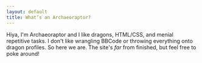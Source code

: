 ```yaml
---
layout: default
title: What’s an Archaeoraptor?
---
```

Hiya, I'm Archaeoraptor and I like dragons, HTML/CSS, and menial repetitive tasks. I don't like wrangling BBCode or throwing everything onto dragon profiles. So here we are. The site's *far* from finished, but feel free to poke around!